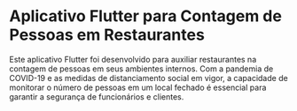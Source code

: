 # Aplicativo Flutter para Contagem de Pessoas em Restaurantes

Este aplicativo Flutter foi desenvolvido para auxiliar restaurantes na contagem de pessoas em seus ambientes internos. Com a pandemia de COVID-19 e as medidas de distanciamento social em vigor, a capacidade de monitorar o número de pessoas em um local fechado é essencial para garantir a segurança de funcionários e clientes.
